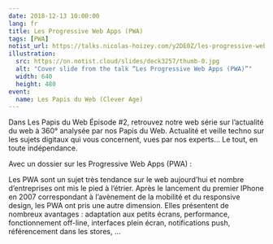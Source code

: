```yaml
---
date: 2018-12-13 10:00:00
lang: fr
title: Les Progressive Web Apps (PWA)
tags: [PWA]
notist_url: https://talks.nicolas-hoizey.com/y2DE0Z/les-progressive-web-apps-pwa
illustration:
  src: https://on.notist.cloud/slides/deck3257/thumb-0.jpg
  alt: "Cover slide from the talk “Les Progressive Web Apps (PWA)”"
  width: 640
  height: 480
event:
  name: Les Papis du Web (Clever Age)
---
```


Dans Les Papis du Web Épisode #2, retrouvez notre web série sur l’actualité du web à 360° analysée par nos Papis du Web. Actualité et veille techno sur les sujets digitaux qui vous concernent, vues par nos experts… Le tout, en toute indépendance.

Avec un dossier sur les Progressive Web Apps (PWA) :

Les PWA sont un sujet très tendance sur le web aujourd’hui et nombre d’entreprises ont mis le pied à l’étrier. Après le lancement du premier IPhone en 2007 correspondant à l’avènement de la mobilité et du responsive design, les PWA ont pris une autre dimension. Elles présentent de nombreux avantages : adaptation aux petits écrans, performance, fonctionnement off-line, interfaces plein écran, notifications push, référencement dans les stores, …

